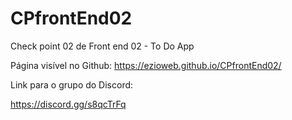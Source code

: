 # CPfrontEnd02
Check point 02 de Front end 02 - To Do App

Página visível no Github:
https://ezioweb.github.io/CPfrontEnd02/

Link para o grupo do Discord:

https://discord.gg/s8qcTrFq
